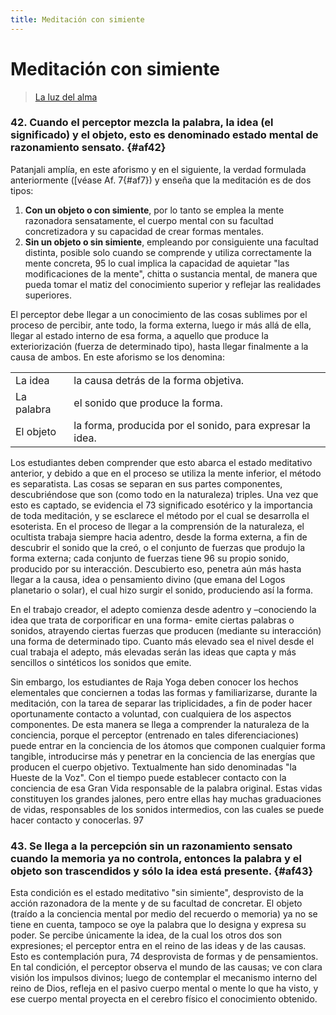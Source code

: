 ```yaml
---
title: Meditación con simiente
---
```


# Meditación con simiente

> [La luz del alma](/la-luz-del-alma/libro1#af42)


### 42. Cuando el perceptor mezcla la palabra, la idea (el significado) y el objeto, esto es denominado estado mental de razonamiento sensato. {#af42}

Patanjali amplía, en este aforismo y en el siguiente, la verdad formulada anteriormente ([véase Af. 7</pin>{#af7}) y enseña que la meditación es de dos tipos:

1. **Con un objeto o con simiente**, por lo tanto se emplea la mente razonadora sensatamente, el cuerpo mental con su facultad concretizadora y su capacidad de crear formas mentales.
2. **Sin un objeto o sin simiente**, empleando por consiguiente una facultad distinta, posible solo cuando se comprende y utiliza correctamente la mente concreta, <pin lang="en">95</pin> lo cual implica la capacidad de aquietar "las modificaciones de la mente", chitta o sustancia mental, de manera que pueda tomar el matiz del conocimiento superior y reflejar las realidades superiores.

El perceptor debe llegar a un conocimiento de las cosas sublimes por el proceso de percibir, ante todo, la forma externa, luego ir más allá de ella, llegar al estado interno de esa forma, a aquello que produce la exteriorización (fuerza de determinado tipo), hasta llegar finalmente a la causa de ambos. En este aforismo se los denomina:

|            |                                                           |
| ---------- | --------------------------------------------------------- |
| La idea    | la causa detrás de la forma objetiva.                     |
| La palabra | el sonido que produce la forma.                           |
| El objeto  | la forma, producida por el sonido, para expresar la idea. |

Los estudiantes deben comprender que esto abarca el estado meditativo anterior, y debido a que en el proceso se utiliza la mente inferior, el método es separatista. Las cosas se separan en sus partes componentes, descubriéndose que son (como todo en la naturaleza) triples. Una vez que esto es captado, se evidencia el <pin lang="es">73</pin> significado esotérico y la importancia de toda meditación, y se esclarece el método por el cual se desarrolla el esoterista. En el proceso de llegar a la comprensión de la naturaleza, el ocultista trabaja siempre hacia adentro, desde la forma externa, a fin de descubrir el sonido que la creó, o el conjunto de fuerzas que produjo la forma externa; cada conjunto de fuerzas tiene <pin lang="en">96</pin> su propio sonido, producido por su interacción. Descubierto eso, penetra aún más hasta llegar a la causa, idea o pensamiento divino (que emana del Logos planetario o solar), el cual hizo surgir el sonido, produciendo así la forma.

En el trabajo creador, el adepto comienza desde adentro y –conociendo la idea que trata de corporificar en una forma- emite ciertas palabras o sonidos, atrayendo ciertas fuerzas que producen (mediante su interacción) una forma de determinado tipo. Cuanto más elevado sea el nivel desde el cual trabaja el adepto, más elevadas serán las ideas que capta y más sencillos o sintéticos los sonidos que emite.

Sin embargo, los estudiantes de Raja Yoga deben conocer los hechos elementales que conciernen a todas las formas y familiarizarse, durante la meditación, con la tarea de separar las triplicidades, a fin de poder hacer oportunamente contacto a voluntad, con cualquiera de los aspectos componentes. De esta manera se llega a comprender la naturaleza de la conciencia, porque el perceptor (entrenado en tales diferenciaciones) puede entrar en la conciencia de los átomos que componen cualquier forma tangible, introducirse más y penetrar en la conciencia de las energías que producen el cuerpo objetivo. Textualmente han sido denominadas "la Hueste de la Voz". Con el tiempo puede establecer contacto con la conciencia de esa Gran Vida responsable de la palabra original. Estas vidas constituyen los grandes jalones, pero entre ellas hay muchas graduaciones de vidas, responsables de los sonidos intermedios, con las cuales se puede hacer contacto y conocerlas. <pin lang="en">97</pin>

### 43. Se llega a la percepción sin un razonamiento sensato cuando la memoria ya no controla, entonces la palabra y el objeto son trascendidos y sólo la idea está presente. {#af43}

Esta condición es el estado meditativo "sin simiente", desprovisto de la acción razonadora de la mente y de su facultad de concretar. El objeto (traído a la conciencia mental por medio del recuerdo o memoria) ya no se tiene en cuenta, tampoco se oye la palabra que lo designa y expresa su poder. Se percibe únicamente la idea, de la cual los otros dos son expresiones; el perceptor entra en el reino de las ideas y de las causas. Esto es contemplación pura, <pin lang="es">74</pin> desprovista de formas y de pensamientos. En tal condición, el perceptor observa el mundo de las causas; ve con clara visión los impulsos divinos; luego de contemplar el mecanismo interno del reino de Dios, refleja en el pasivo cuerpo mental o mente lo que ha visto, y ese cuerpo mental proyecta en el cerebro físico el conocimiento obtenido.
